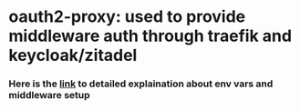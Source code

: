 # oauth2-proxy: used to provide middleware auth through traefik and keycloak/zitadel

### Here is the [link](https://github.com/oauth2-proxy/oauth2-proxy/issues/46#issuecomment-2459703610) to detailed explaination about env vars and middleware setup

